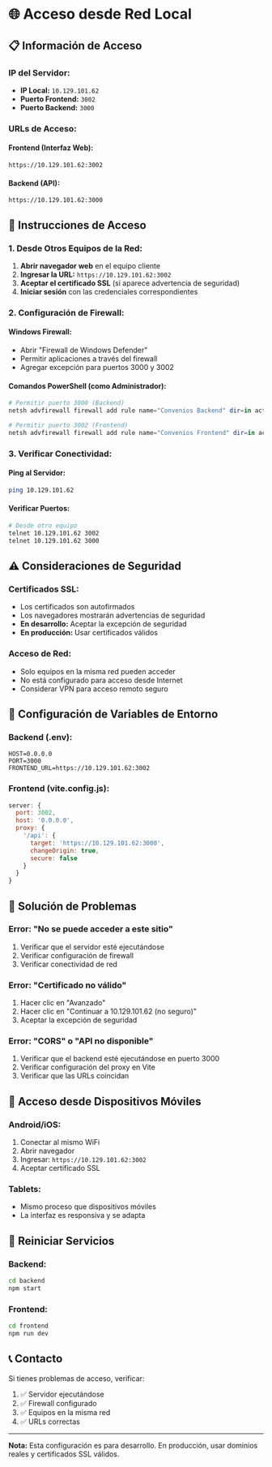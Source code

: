# 🌐 Acceso desde Red Local

## 📋 Información de Acceso

### **IP del Servidor:**
- **IP Local:** `10.129.101.62`
- **Puerto Frontend:** `3002`
- **Puerto Backend:** `3000`

### **URLs de Acceso:**

#### **Frontend (Interfaz Web):**
```
https://10.129.101.62:3002
```

#### **Backend (API):**
```
https://10.129.101.62:3000
```

## 🚀 Instrucciones de Acceso

### **1. Desde Otros Equipos de la Red:**

1. **Abrir navegador web** en el equipo cliente
2. **Ingresar la URL:** `https://10.129.101.62:3002`
3. **Aceptar el certificado SSL** (si aparece advertencia de seguridad)
4. **Iniciar sesión** con las credenciales correspondientes

### **2. Configuración de Firewall:**

#### **Windows Firewall:**
- Abrir "Firewall de Windows Defender"
- Permitir aplicaciones a través del firewall
- Agregar excepción para puertos 3000 y 3002

#### **Comandos PowerShell (como Administrador):**
```powershell
# Permitir puerto 3000 (Backend)
netsh advfirewall firewall add rule name="Convenios Backend" dir=in action=allow protocol=TCP localport=3000

# Permitir puerto 3002 (Frontend)
netsh advfirewall firewall add rule name="Convenios Frontend" dir=in action=allow protocol=TCP localport=3002
```

### **3. Verificar Conectividad:**

#### **Ping al Servidor:**
```bash
ping 10.129.101.62
```

#### **Verificar Puertos:**
```bash
# Desde otro equipo
telnet 10.129.101.62 3002
telnet 10.129.101.62 3000
```

## ⚠️ Consideraciones de Seguridad

### **Certificados SSL:**
- Los certificados son autofirmados
- Los navegadores mostrarán advertencias de seguridad
- **En desarrollo:** Aceptar la excepción de seguridad
- **En producción:** Usar certificados válidos

### **Acceso de Red:**
- Solo equipos en la misma red pueden acceder
- No está configurado para acceso desde Internet
- Considerar VPN para acceso remoto seguro

## 🔧 Configuración de Variables de Entorno

### **Backend (.env):**
```env
HOST=0.0.0.0
PORT=3000
FRONTEND_URL=https://10.129.101.62:3002
```

### **Frontend (vite.config.js):**
```javascript
server: {
  port: 3002,
  host: '0.0.0.0',
  proxy: {
    '/api': {
      target: 'https://10.129.101.62:3000',
      changeOrigin: true,
      secure: false
    }
  }
}
```

## 🚨 Solución de Problemas

### **Error: "No se puede acceder a este sitio"**
1. Verificar que el servidor esté ejecutándose
2. Verificar configuración de firewall
3. Verificar conectividad de red

### **Error: "Certificado no válido"**
1. Hacer clic en "Avanzado"
2. Hacer clic en "Continuar a 10.129.101.62 (no seguro)"
3. Aceptar la excepción de seguridad

### **Error: "CORS" o "API no disponible"**
1. Verificar que el backend esté ejecutándose en puerto 3000
2. Verificar configuración del proxy en Vite
3. Verificar que las URLs coincidan

## 📱 Acceso desde Dispositivos Móviles

### **Android/iOS:**
1. Conectar al mismo WiFi
2. Abrir navegador
3. Ingresar: `https://10.129.101.62:3002`
4. Aceptar certificado SSL

### **Tablets:**
- Mismo proceso que dispositivos móviles
- La interfaz es responsiva y se adapta

## 🔄 Reiniciar Servicios

### **Backend:**
```bash
cd backend
npm start
```

### **Frontend:**
```bash
cd frontend
npm run dev
```

## 📞 Contacto

Si tienes problemas de acceso, verificar:
1. ✅ Servidor ejecutándose
2. ✅ Firewall configurado
3. ✅ Equipos en la misma red
4. ✅ URLs correctas

---

**Nota:** Esta configuración es para desarrollo. En producción, usar dominios reales y certificados SSL válidos. 